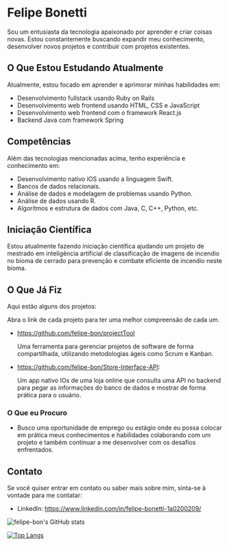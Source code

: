 # Felipe Bonetti

Sou um entusiasta da tecnologia apaixonado por aprender e criar coisas novas. Estou constantemente buscando expandir meu conhecimento, desenvolver novos projetos e contribuir com projetos existentes.

## O Que Estou Estudando Atualmente
Atualmente, estou focado em aprender e aprimorar minhas habilidades em:

- Desenvolvimento fullstack usando Ruby on Rails
- Desenvolvimento web frontend usando HTML, CSS e JavaScript
- Desenvolvimento web frontend com o framework React.js
- Backend Java com framework Spring

## Competências
Além das tecnologias mencionadas acima, tenho experiência e conhecimento em:

- Desenvolvimento nativo iOS usando a linguagem Swift.
- Bancos de dados relacionais.
- Análise de dados e modelagem de problemas usando Python.
- Análise de dados usando R.
- Algoritmos e estrutura de dados com Java, C, C++, Python, etc.

## Iniciação Científica
Estou atualmente fazendo iniciação científica ajudando um projeto de mestrado em inteligência artificial de classificação de imagens de incendio no bioma de cerrado para prevenção e combate eficiente de incendio neste bioma.

## O Que Já Fiz
Aqui estão alguns dos projetos:

Abra o link de cada projeto para ter uma melhor compreensão de cada um.
- https://github.com/felipe-bon/projectTool
  
  Uma ferramenta para gerenciar projetos de software de forma compartilhada, utilizando metodologias ágeis como Scrum e Kanban.
- https://github.com/felipe-bon/Store-Interface-API:

  Um app nativo IOs de uma loja online que consulta uma API no backend para pegar as informações do banco de dados e mostrar de forma prática para o usuário.

### O Que eu Procuro
- Busco uma oportunidade de emprego ou estágio onde eu possa colocar em prática meus conhecimentos e habilidades colaborando com um projeto e também continuar a me desenvolver com os desafios enfrentados.

## Contato
Se você quiser entrar em contato ou saber mais sobre mim, sinta-se à vontade para me contatar:

- LinkedIn: https://www.linkedin.com/in/felipe-bonetti-1a0200209/


![felipe-bon's GitHub stats](https://github-readme-stats.vercel.app/api?username=felipe-bon&show_icons=true&theme=tokyonight)


[![Top Langs](https://github-readme-stats.vercel.app/api/top-langs/?username=felipe-bon)](https://github.com/felipe-bon/github-readme-stats)


